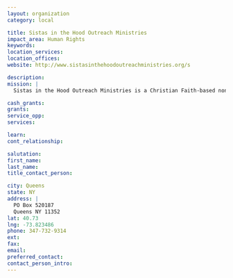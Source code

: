 ```yaml
---
layout: organization
category: local

title: Sistas in the Hood Outreach Ministries
impact_area: Human Rights
keywords: 
location_services: 
location_offices: 
website: http://www.sistasinthehoodoutreachministries.org/s

description: 
mission: |
  Sistas in the Hood Outreach Ministries is a Christian Faith-based non-for-profit organization.  It was founded to be a public charity in order to bring relief to low-income, distressed, unemployed and under-privileged single mothers located in the Flushing/Bayside, Queens area of New York.

cash_grants: 
grants: 
service_opp: 
services: 

learn: 
cont_relationship: 

salutation: 
first_name: 
last_name: 
title_contact_person: 

city: Queens
state: NY
address: |
  PO Box 520187  
  Queens NY 11352
lat: 40.73
lng: -73.823486
phone: 347-732-9314
ext: 
fax: 
email: 
preferred_contact: 
contact_person_intro: 
---
```

